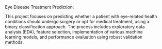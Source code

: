 Eye Disease Treatment Prediction:

This project focuses on predicting whether a patient with eye-related health conditions should undergo surgery or opt for medical treatment, 
using a binary classification approach. The process includes exploratory data analysis (EDA), feature selection, implementation of various machine learning models, 
and performance evaluation using robust validation methods.
